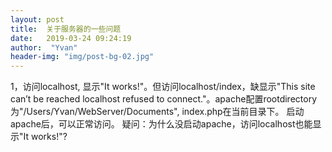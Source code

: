 ```yaml
---
layout: post
title:  关于服务器的一些问题
date:   2019-03-24 09:24:19
author:  "Yvan"
header-img: "img/post-bg-02.jpg"
---
```

1，访问localhost, 显示"It works!"。但访问localhost/index，缺显示"This site can’t be reached localhost refused to connect."。apache配置rootdirectory为"/Users/Yvan/WebServer/Documents", index.php在当前目录下。
   启动apache后，可以正常访问。
   疑问：为什么没启动apache，访问localhost也能显示"It works!"?



